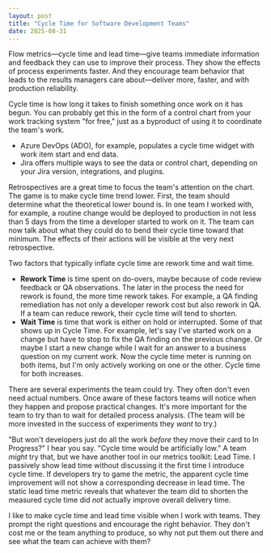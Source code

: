 ```yaml
---
layout: post
title: "Cycle Time for Software Development Teams"
date: 2025-08-31
---
```


Flow metrics—cycle time and lead time—give teams immediate information and feedback they can use to improve their process. They show the effects of process experiments faster. And they encourage team behavior that leads to the results managers care about—deliver more, faster, and with production reliability.<!--more-->

Cycle time is how long it takes to finish something once work on it has begun. You can probably get this in the form of a control chart from your work tracking system "for free," just as a byproduct of using it to coordinate the team's work.

* Azure DevOps (ADO), for example, populates a cycle time widget with work item start and end data.
* Jira offers multiple ways to see the data or control chart, depending on your Jira version, integrations, and plugins.

Retrospectives are a great time to focus the team's attention on the chart. The game is to make cycle time trend lower. First, the team should determine what the theoretical lower bound is. In one team I worked with, for example, a routine change would be deployed to production in not less than 5 days from the time a developer started to work on it. The team can now talk about what they could do to bend their cycle time toward that minimum. The effects of their actions will be visible at the very next retrospective.

Two factors that typically inflate cycle time are rework time and wait time.

* **Rework Time** is time spent on do-overs, maybe because of code review feedback or QA observations. The later in the process the need for rework is found, the more time rework takes. For example, a QA finding remediation has not only a developer rework cost but also rework in QA. If a team can reduce rework, their cycle time will tend to shorten.
* **Wait Time** is time that work is either on hold or interrupted. Some of that shows up in Cycle Time. For example, let's say I've started work on a change but have to stop to fix the QA finding on the previous change. Or maybe I start a new change while I wait for an answer to a business question on my current work. Now the cycle time meter is running on both items, but I'm only actively working on one or the other. Cycle time for both increases.

There are several experiments the team could try. They often don't even need actual numbers. Once aware of these factors teams will notice when they happen and propose practical changes. It's more important for the team to try than to wait for detailed process analysis. (The team will be more invested in the success of experiments they *want* to try.)

"But won't developers just do all the work *before* they move their card to In Progress?" I hear you say. "Cycle time would be artificially low." A team *might* try that, but we have another tool in our metrics toolkit: Lead Time. I passively show lead time without discussing it the first time I introduce cycle time. If developers try to game the metric, the apparent cycle time improvement will not show a corresponding decrease in lead time. The static lead time metric reveals that whatever the team did to shorten the measured cycle time did *not* actually improve overall delivery time.

I like to make cycle time and lead time visible when I work with teams. They prompt the right questions and encourage the right behavior. They don't cost me or the team anything to produce, so why not put them out there and see what the team can achieve with them?
